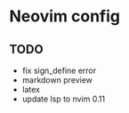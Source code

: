 # Neovim config

## TODO
* fix sign_define error
* markdown preview
* latex
* update lsp to nvim 0.11
